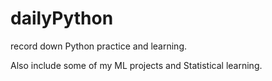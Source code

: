 # dailyPython
record down Python practice and learning.

Also include some of my ML projects and Statistical learning.